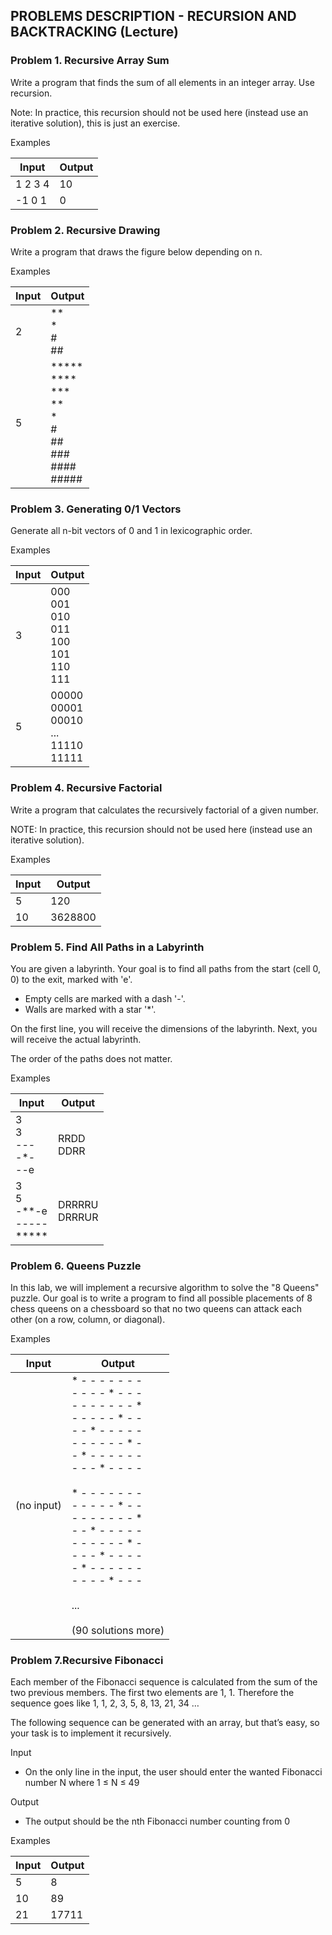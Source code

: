 ## PROBLEMS DESCRIPTION - RECURSION AND BACKTRACKING (Lecture)


### Problem 1.	Recursive Array Sum

Write a program that finds the sum of all elements in an integer array. Use recursion.

Note: In practice, this recursion should not be used here (instead use an iterative solution), this is just an exercise.

Examples

| Input | Output |
| --- | --- |
| 1 2 3 4 | 10 |
| -1 0 1 | 0 |

### Problem 2. Recursive Drawing

Write a program that draws the figure below depending on n.

Examples

| Input | Output |
| --- | --- |
| 2 | ** <br> * <br> # <br> ## |
| 5 | ***** <br> **** <br> *** <br> ** <br> * <br> # <br> ## <br> ### <br> #### <br> ##### |

### Problem 3. Generating 0/1 Vectors

Generate all n-bit vectors of 0 and 1 in lexicographic order.

Examples

| Input | Output |
| --- | --- |
| 3 | 000 <br> 001 <br> 010 <br> 011 <br> 100 <br> 101 <br> 110 <br> 111 |
| 5 | 00000 <br> 00001 <br> 00010 <br> ... <br> 11110 <br> 11111 |

### Problem 4. Recursive Factorial

Write a program that calculates the recursively factorial of a given number.

NOTE: In practice, this recursion should not be used here (instead use an iterative solution).

Examples

| Input | Output |
| --- | --- |
| 5 | 120 |
| 10 | 3628800 |

### Problem 5. Find All Paths in a Labyrinth

You are given a labyrinth. Your goal is to find all paths from the start (cell 0, 0) to the exit, marked with 'e'.

  + Empty cells are marked with a dash '-'.
  + Walls are marked with a star '\*'.

On the first line, you will receive the dimensions of the labyrinth. Next, you will receive the actual labyrinth.

The order of the paths does not matter.

Examples

| Input | Output |
| --- | --- |
| 3 <br> 3 <br> --- <br> -\*- <br> --e | RRDD <br> DDRR |
| 3 <br> 5 <br> -\*\*-e <br> ----- <br> \*\*\*\*\* | DRRRRU <br> DRRRUR |

### Problem  6. Queens Puzzle

In this lab, we will implement a recursive algorithm to solve the "8 Queens" puzzle. Our goal is to write a program to find all possible placements of 8 chess queens on a chessboard so that no two queens can attack each other (on a row, column, or diagonal).

Examples

| Input | Output |
| --- | --- |
| (no input) | * - - - - - - - <br> - - - - * - - - <br> - - - - - - - * <br> - - - - - * - - <br> - - * - - - - - <br> - - - - - - * - <br> - * - - - - - - <br> - - - * - - - - <br>  <br> * - - - - - - - <br> - - - - - * - - <br> - - - - - - - * <br> - - * - - - - - <br> - - - - - - * - <br> - - - * - - - - <br> - * - - - - - - <br> - - - - * - - - <br>  <br> ... <br>  <br> (90 solutions more) |

### Problem  7.Recursive Fibonacci

Each member of the Fibonacci sequence is calculated from the sum of the two previous members. The first two elements are 1, 1. Therefore the sequence goes like 1, 1, 2, 3, 5, 8, 13, 21, 34 …

The following sequence can be generated with an array, but that’s easy, so your task is to implement it recursively.

Input

  + On the only line in the input, the user should enter the wanted Fibonacci number N where 1 ≤ N ≤ 49

Output

  + The output should be the nth Fibonacci number counting from 0

Examples 

| Input | Output |
| --- | --- |
| 5 | 8 |
| 10 | 89 |
| 21 | 17711 |